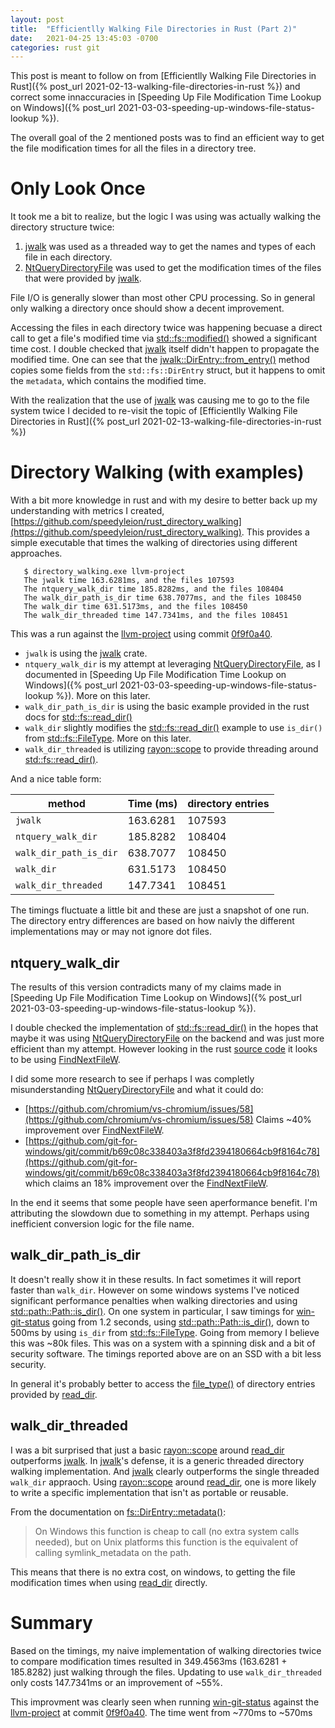 ```yaml
---
layout: post
title:  "Efficientlly Walking File Directories in Rust (Part 2)"
date:   2021-04-25 13:45:03 -0700
categories: rust git
---
```


This post is meant to follow on from [Efficientlly Walking File Directories
in Rust]({% post_url 2021-02-13-walking-file-directories-in-rust %}) and 
correct some innaccuracies in [Speeding Up File
Modification Time Lookup on Windows]({% post_url
2021-03-03-speeding-up-windows-file-status-lookup %}).

The overall goal of the 2 mentioned posts was to find an efficient way to
get the file modification times for all the files in a directory tree.

Only Look Once
==============

It took me a bit to realize, but the logic I was using was actually walking
the directory structure twice:

1. [jwalk] was used as a threaded way to get the names and types of each file
   in each directory.
2. [NtQueryDirectoryFile] was used to get the modification times of the files
   that were provided by [jwalk].

File I/O is generally slower than most other CPU processing. So in general
only walking a directory once should show a decent improvement.  

Accessing the files in each directory twice was happening becuase a direct
call to get a file's modified time via [std::fs::modified()][modified] showed
a significant time cost.  I double checked that [jwalk] itself didn't happen
to propagate the modified time.  One can see that the
[jwalk::DirEntry::from_entry()][DirEntry] method copies some fields from the
``std::fs::DirEntry`` struct, but it happens to omit the `metadata`, which
contains the modified time.

With the realization that the use of [jwalk] was causing me to go to the file
system twice I decided to re-visit the topic of [Efficientlly Walking File
Directories in Rust]({% post_url 2021-02-13-walking-file-directories-in-rust
%})

Directory Walking (with examples)
=================================

With a bit more knowledge in rust and with my desire to better back up my
understanding with metrics I created,
[https://github.com/speedyleion/rust_directory_walking](https://github.com/speedyleion/rust_directory_walking).
This provides a simple executable that times the walking of directories using
different approaches.

```
   $ directory_walking.exe llvm-project
   The jwalk time 163.6281ms, and the files 107593
   The ntquery_walk_dir time 185.8282ms, and the files 108404
   The walk_dir_path_is_dir time 638.7077ms, and the files 108450
   The walk_dir time 631.5173ms, and the files 108450
   The walk_dir_threaded time 147.7341ms, and the files 108451
```

This was a run against the [llvm-project] using commit [0f9f0a40].

* `jwalk` is using the [jwalk] crate.
* `ntquery_walk_dir` is my attempt at leveraging [NtQueryDirectoryFile], as I
  documented in [Speeding Up File Modification Time Lookup on Windows]({% post_url 2021-03-03-speeding-up-windows-file-status-lookup %}).
  More on this later.
* `walk_dir_path_is_dir` is using the basic example provided in the rust docs
  for [std::fs::read_dir()][read_dir]
* `walk_dir` slightly modifies the [std::fs::read_dir()][read_dir]
  example to use `is_dir()` from [std::fs::FileType].  More on this later.
* `walk_dir_threaded` is utilizing [rayon::scope] to provide threading around
  [std::fs::read_dir()][read_dir].

And a nice table form:

| method | Time (ms) | directory entries |
| ------- | ---- |------|
| `jwalk` | 163.6281 | 107593 |
| `ntquery_walk_dir` | 185.8282 | 108404 |
| `walk_dir_path_is_dir` | 638.7077 | 108450 |
| `walk_dir` | 631.5173 | 108450 |
| `walk_dir_threaded` | 147.7341 | 108451 |

The timings fluctuate a little bit and these are just a snapshot of one run.
The directory entry differences are based on how naivly the different
implementations may or may not ignore dot files.

ntquery_walk_dir
----------------

The results of this version contradicts many of my claims made in
[Speeding Up File Modification Time Lookup on Windows]({% post_url 2021-03-03-speeding-up-windows-file-status-lookup %}).

I double checked the implementation of [std::fs::read_dir()][read_dir] in
the hopes that maybe it was using [NtQueryDirectoryFile] on the backend and
was just more efficient than my attempt.  However looking in the rust 
[source code][ReadDir] it looks to be using [FindNextFileW].

I did some more research to see if perhaps I was completly misunderstanding
[NtQueryDirectoryFile] and what it could do:

* [https://github.com/chromium/vs-chromium/issues/58](https://github.com/chromium/vs-chromium/issues/58)
  Claims ~40% improvement over [FindNextFileW].
* [https://github.com/git-for-windows/git/commit/b69c08c338403a3f8fd2394180664cb9f8164c78](https://github.com/git-for-windows/git/commit/b69c08c338403a3f8fd2394180664cb9f8164c78)
  which claims an 18% improvement over the [FindNextFileW].

In the end it seems that some people have seen aperformance benefit.  I'm
attributing the slowdown due to something in my attempt.  Perhaps using
inefficient conversion logic for the file name.

walk_dir_path_is_dir
--------------------

It doesn't really show it in these results.  In fact sometimes it will report
faster than `walk_dir`.  However on some windows systems I've noticed
significant performance penalties when walking directories and using
[std::path::Path::is_dir()][is_dir].  On one system in particular, I saw
timings for [win-git-status] going from 1.2 seconds, using
[std::path::Path::is_dir()][is_dir], down to 500ms by using `is_dir` from
[std::fs::FileType].  Going from memory I believe this was ~80k files.  This
was on a system with a spinning disk and a bit of security software.  The
timings reported above are on an SSD with a bit less security.

In general it's probably better to access the
[file_type()][std::fs::FileType] of directory entries provided by [read_dir].

walk_dir_threaded
-----------------

I was a bit surprised that just a basic [rayon::scope] around [read_dir]
outperforms [jwalk].  In [jwalk]'s defense, it is a generic threaded
directory walking implementation.  And [jwalk] clearly outperforms the single
threaded `walk_dir` appraoch.  Using [rayon::scope] around [read_dir], one is
more likely to write a specific implementation that isn't as portable or
reusable.

From the documentation on [fs::DirEntry::metadata()][metadata]:

> On Windows this function is cheap to call (no extra system calls needed),
but on Unix platforms this function is the equivalent of calling
symlink_metadata on the path.

This means that there is no extra cost, on windows, to getting the file
modification times when using [read_dir] directly.

Summary
=======

Based on the timings, my naive implementation of walking directories twice to
compare modification times resulted in 349.4563ms (163.6281 + 185.8282) just
walking through the files.  Updating to use `walk_dir_threaded` only costs
147.7341ms or an improvement of ~55%.

This improvment was clearly seen when running [win-git-status] against
the [llvm-project] at commit [0f9f0a40]. The time went from ~770ms to
~570ms

[jwalk]: https://docs.rs/jwalk/0.6.0/jwalk/
[DirEntry]: https://github.com/jessegrosjean/jwalk/blob/master/src/core/dir_entry.rs#L44
[NtQueryDirectoryFile]: https://docs.microsoft.com/en-us/windows-hardware/drivers/ddi/ntifs/nf-ntifs-ntquerydirectoryfile
[modified]: https://doc.rust-lang.org/std/fs/struct.Metadata.html#method.modified
[metadata]: https://doc.rust-lang.org/std/fs/struct.DirEntry.html#method.metadata
[llvm-project]: https://github.com/llvm/llvm-project.git
[0f9f0a40]: https://github.com/llvm/llvm-project/commit/0f9f0a4046e11c2b4c130640f343e3b2b5db08c1
[read_dir]: https://doc.rust-lang.org/std/fs/fn.read_dir.html
[std::fs::FileType]: https://doc.rust-lang.org/std/fs/struct.FileType.html
[rayon::scope]: https://docs.rs/rayon/1.5.0/rayon/fn.scope.html
[ReadDir]: https://github.com/rust-lang/rust/blob/673d0db5e393e9c64897005b470bfeb6d5aec61b/library/std/src/sys/windows/fs.rs#L91
[FindNextFileW]: https://docs.microsoft.com/en-us/windows/win32/api/fileapi/nf-fileapi-findnextfilew
[is_dir]: https://doc.rust-lang.org/std/path/struct.Path.html#method.is_dir
[win-git-status]: https://github.com/speedyleion/win-git-status